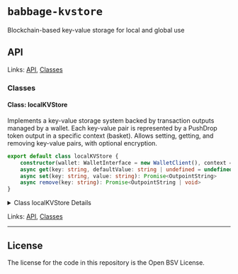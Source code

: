 # `babbage-kvstore`

Blockchain-based key-value storage for local and global use

## API

<!--#region ts2md-api-merged-here-->

Links: [API](#api), [Classes](#classes)

### Classes

#### Class: localKVStore

Implements a key-value storage system backed by transaction outputs managed by a wallet.
Each key-value pair is represented by a PushDrop token output in a specific context (basket).
Allows setting, getting, and removing key-value pairs, with optional encryption.

```ts
export default class localKVStore {
    constructor(wallet: WalletInterface = new WalletClient(), context = "kvstore-default", encrypt = true) 
    async get(key: string, defaultValue: string | undefined = undefined): Promise<string | undefined> 
    async set(key: string, value: string): Promise<OutpointString> 
    async remove(key: string): Promise<OutpointString | void> 
}
```

<details>

<summary>Class localKVStore Details</summary>

##### Constructor

Creates an instance of the localKVStore.

```ts
constructor(wallet: WalletInterface = new WalletClient(), context = "kvstore-default", encrypt = true) 
```

Argument Details

+ **wallet**
  + The wallet interface to use. Defaults to a new WalletClient instance.
+ **context**
  + The context (basket) for namespacing keys. Defaults to 'kvstore-default'.
+ **encrypt**
  + Whether to encrypt values. Defaults to true.

Throws

If the context is missing or empty.

##### Method get

Retrieves the value associated with a given key.

```ts
async get(key: string, defaultValue: string | undefined = undefined): Promise<string | undefined> 
```

Returns

A promise that resolves to the value as a string,
the defaultValue if the key is not found, or undefined if no defaultValue is provided.

Argument Details

+ **key**
  + The key to retrieve the value for.
+ **defaultValue**
  + The value to return if the key is not found.

Throws

If multiple outputs are found for the key (ambiguous state).

If the found output's locking script cannot be decoded or represents an invalid token format.

##### Method remove

Removes the key-value pair associated with the given key.
It finds the existing output(s) for the key and spends them without creating a new output.
If multiple outputs exist, they are all spent in the same transaction.
If the key does not exist, it does nothing.
If signing the removal transaction fails, it relinquishes the original outputs instead of spending.

```ts
async remove(key: string): Promise<OutpointString | void> 
```

Returns

A promise that resolves to the txid of the removal transaction if successful.

Argument Details

+ **key**
  + The key to remove.

##### Method set

Sets or updates the value associated with a given key.
If the key already exists (one or more outputs found), it spends the existing output(s)
and creates a new one with the updated value. If multiple outputs exist for the key,
they are collapsed into a single new output.
If the key does not exist, it creates a new output.
Handles encryption if enabled.
If signing the update/collapse transaction fails, it relinquishes the original outputs and starts over with a new chain.

```ts
async set(key: string, value: string): Promise<OutpointString> 
```

Returns

A promise that resolves to the outpoint string (txid.vout) of the new or updated token output.

Argument Details

+ **key**
  + The key to set or update.
+ **value**
  + The value to associate with the key.

</details>

Links: [API](#api), [Classes](#classes)

---

<!--#endregion ts2md-api-merged-here-->

## License

The license for the code in this repository is the Open BSV License.